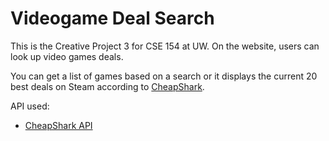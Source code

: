 # Videogame Deal Search

This is the Creative Project 3 for CSE 154 at UW.
On the website, users can look up video games deals.

You can get a list of games based on a search or it displays the current 20 best deals on Steam according to [CheapShark](https://www.cheapshark.com/).

API used:

* [CheapShark API](https://apidocs.cheapshark.com/)
